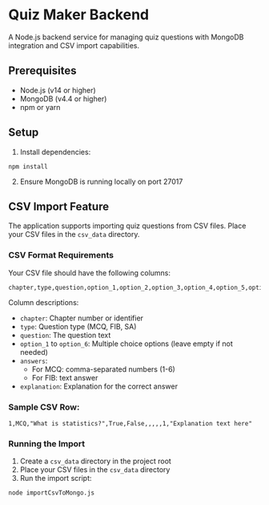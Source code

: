 # Quiz Maker Backend

A Node.js backend service for managing quiz questions with MongoDB integration and CSV import capabilities.

## Prerequisites

- Node.js (v14 or higher)
- MongoDB (v4.4 or higher)
- npm or yarn

## Setup

1. Install dependencies: 

```
npm install
```

2. Ensure MongoDB is running locally on port 27017

## CSV Import Feature

The application supports importing quiz questions from CSV files. Place your CSV files in the `csv_data` directory.

### CSV Format Requirements

Your CSV file should have the following columns:

```
chapter,type,question,option_1,option_2,option_3,option_4,option_5,option_6,answers,explanation
```

Column descriptions:
- `chapter`: Chapter number or identifier
- `type`: Question type (MCQ, FIB, SA)
- `question`: The question text
- `option_1` to `option_6`: Multiple choice options (leave empty if not needed)
- `answers`: 
  - For MCQ: comma-separated numbers (1-6)
  - For FIB: text answer
- `explanation`: Explanation for the correct answer

### Sample CSV Row:


```
1,MCQ,"What is statistics?",True,False,,,,,1,"Explanation text here"
```

### Running the Import

1. Create a `csv_data` directory in the project root
2. Place your CSV files in the `csv_data` directory
3. Run the import script:

```
node importCsvToMongo.js
```